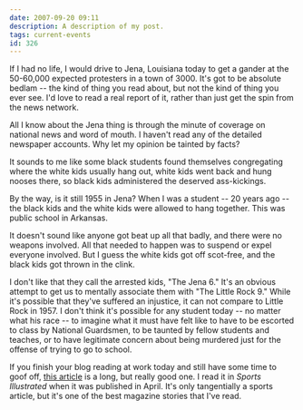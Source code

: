 ```yaml
---
date: 2007-09-20 09:11
description: A description of my post.
tags: current-events
id: 326
---
```

If I had no life, I would drive to Jena, Louisiana today to get a gander at the 50-60,000 expected protesters in a town of 3000.  It's got to be absolute bedlam -- the kind of thing you read about, but not the kind of thing you ever see.  I'd love to read a real report of it, rather than just get the spin from the news network.

All I know about the Jena thing is through the minute of coverage on national news and word of mouth.  I haven't read any of the detailed newspaper accounts.  Why let my opinion be tainted by facts?

It sounds to me like some black students found themselves congregating where the white kids usually hang out, white kids went back and hung nooses there, so black kids administered the deserved ass-kickings.  
<!--more-->
By the way, is it still 1955 in Jena?  When I was a student -- 20 years ago -- the black kids and the white kids were allowed to hang together.  This was public school in Arkansas.

It doesn't sound like anyone got beat up all that badly, and there were no weapons involved.  All that needed to happen was to suspend or expel everyone involved.  But I guess the white kids got off scot-free, and the black kids got thrown in the clink.  

I don't like that they call the arrested kids, "The Jena 6."  It's an obvious attempt to get us to mentally associate them with "The Little Rock 9."  While it's possible that they've suffered an injustice, it can not compare to Little Rock in 1957.  I don't think it's possible for any student today -- no  matter what his race -- to imagine what it must have felt like to have to be escorted to class by National Guardsmen, to be taunted by fellow students and teaches, or to have legitimate concern about being murdered just for the offense of trying to go to school.

If you finish your blog reading at work today and still have some time to goof off, <a href="http://sportsillustrated.cnn.com/2007/writers/the_bonus/04/05/little.rock0409/2.html" target="_blank">this article</a> is a long, but really good one.  I read it in <i>Sports Illustrated</i> when it was published in April.  It's only tangentially a sports article, but it's one of the best magazine stories that I've read.

